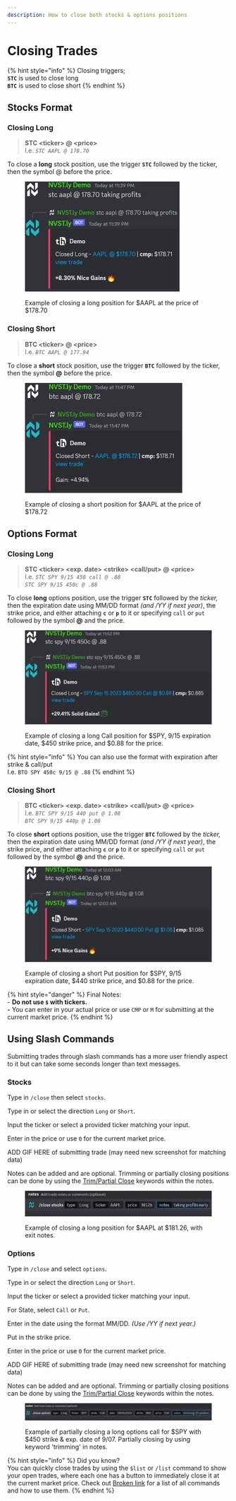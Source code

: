 ```yaml
---
description: How to close both stocks & options positions
---
```


# Closing Trades

{% hint style="info" %}
Closing triggers;\
**`STC`** is used to close long\
**`BTC`** is used to close short
{% endhint %}

## Stocks Format

### Closing Long

> **STC \<ticker> @ \<price>**\
> I.e. _`STC AAPL @ 178.70`_

To close a **long** stock position, use the trigger **`STC`** followed by the ticker, then the symbol @ before the price.

<figure><img src="../../.gitbook/assets/image (222).png" alt=""><figcaption><p>Example of closing a long position for $AAPL at the price of $178.70</p></figcaption></figure>

### Closing Short

> **BTC \<ticker> @ \<price>**\
> I.e. _`BTC AAPL @ 177.94`_

To close a **short** stock position, use the trigger **`BTC`** followed by the ticker, then the symbol **@** before the price.

<figure><img src="../../.gitbook/assets/image (223).png" alt=""><figcaption><p>Example of closing a short position for $AAPL at the price of $178.72</p></figcaption></figure>

##

## Options Format

### Closing Long

> **STC \<ticker> \<exp. date> \<strike> \<call/put> @ \<price>**\
> I.e. _`STC SPY 9/15 450 call @ .88`_\
> _`STC SPY 9/15 450c @ .88`_

To close **long** options position, use the trigger **`STC`** followed by the _ticker,_ then the expiration date using MM/DD format _(and /YY if next year)_, the strike price, and either attaching **`c`** or **`p`** to it or specifying `call` or `put` followed by the symbol **@** and the price.

<figure><img src="../../.gitbook/assets/image (224).png" alt=""><figcaption><p>Example of closing a long Call position for $SPY, 9/15 expiration date, $450 strike price, and $0.88 for the price.</p></figcaption></figure>

{% hint style="info" %}
You can also use the format with expiration after strike & call/put\
I.e. `BTO SPY 450c 9/15 @ .88`
{% endhint %}

### Closing Short

> **BTC \<ticker> \<exp. date> \<strike> \<call/put> @ \<price>**\
> I.e. _`BTC SPY 9/15 440 put @ 1.08`_\
> _`BTC SPY 9/15 440p @ 1.08`_

To close **short** options position, use the trigger **`BTC`** followed by the _ticker,_ then the expiration date using MM/DD format _(and /YY if next year)_, the strike price, and either attaching **`c`** or **`p`** to it or specifying `call` or `put` followed by the symbol **@** and the price.

<figure><img src="../../.gitbook/assets/image (225).png" alt=""><figcaption><p>Example of closing a short Put position for $SPY, 9/15 expiration date, $440 strike price, and $0.88 for the price.</p></figcaption></figure>

{% hint style="danger" %}
Final Notes:\
\- **Do not use `$` with tickers.** \
**-** You can enter in your actual price or use `CMP` or `M` for submitting at the current market price.
{% endhint %}



## Using Slash Commands

Submitting trades through slash commands has a more user friendly aspect to it but can take some seconds longer than text messages.

### Stocks

Type in `/close` then select `stocks`.

Type in or select the direction `Long` or `Short`.&#x20;

Input the ticker or select a provided ticker matching your input.

Enter in the price or use `0` for the current market price.

ADD GIF HERE of submitting trade (may need new screenshot for matching data)

Notes can be added and are optional. Trimming or partially closing positions can be done by using the [Trim/Partial Close](../trim-partial-close.md) keywords within the notes.

<figure><img src="../../.gitbook/assets/image (228).png" alt=""><figcaption><p>Example of closing a long position for $AAPL at $181.26, with exit notes.</p></figcaption></figure>

### Options

Type in `/close` and select `options`.

Type in or select the direction `Long` or `Short`.

Input the ticker or select a provided ticker matching your input.

For State, select `Call` or `Put`.

Enter in the date using the format MM/DD. _(Use /YY if next year.)_

Put in the strike price.

Enter in the price or use `0` for the current market price.

ADD GIF HERE of submitting trade (may need new screenshot for matching data)

Notes can be added and are optional. Trimming or partially closing positions can be done by using the [Trim/Partial Close](../trim-partial-close.md) keywords within the notes.

<figure><img src="../../.gitbook/assets/image (229).png" alt=""><figcaption><p>Example of partially closing a long options call for $SPY with $450 strike &#x26; exp. date of 9/07. Partially closing by using keyword 'trimming' in notes.</p></figcaption></figure>



{% hint style="info" %}
Did you know?\
You can quickly close trades by using the `$list` or `/list` command to show your open trades, where each one has a button to immediately close it at the current market price. Check out [Broken link](broken-reference "mention") for a list of all commands and how to use them.
{% endhint %}
